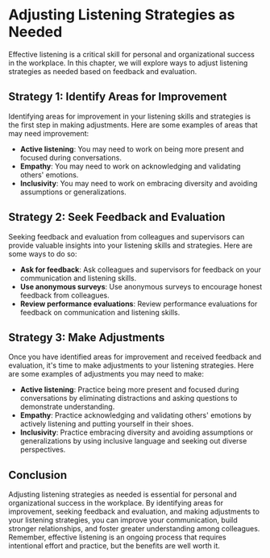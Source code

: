 Adjusting Listening Strategies as Needed
=============================================================================================================

Effective listening is a critical skill for personal and organizational success in the workplace. In this chapter, we will explore ways to adjust listening strategies as needed based on feedback and evaluation.

Strategy 1: Identify Areas for Improvement
------------------------------------------

Identifying areas for improvement in your listening skills and strategies is the first step in making adjustments. Here are some examples of areas that may need improvement:

* **Active listening**: You may need to work on being more present and focused during conversations.
* **Empathy**: You may need to work on acknowledging and validating others' emotions.
* **Inclusivity**: You may need to work on embracing diversity and avoiding assumptions or generalizations.

Strategy 2: Seek Feedback and Evaluation
----------------------------------------

Seeking feedback and evaluation from colleagues and supervisors can provide valuable insights into your listening skills and strategies. Here are some ways to do so:

* **Ask for feedback**: Ask colleagues and supervisors for feedback on your communication and listening skills.
* **Use anonymous surveys**: Use anonymous surveys to encourage honest feedback from colleagues.
* **Review performance evaluations**: Review performance evaluations for feedback on communication and listening skills.

Strategy 3: Make Adjustments
----------------------------

Once you have identified areas for improvement and received feedback and evaluation, it's time to make adjustments to your listening strategies. Here are some examples of adjustments you may need to make:

* **Active listening**: Practice being more present and focused during conversations by eliminating distractions and asking questions to demonstrate understanding.
* **Empathy**: Practice acknowledging and validating others' emotions by actively listening and putting yourself in their shoes.
* **Inclusivity**: Practice embracing diversity and avoiding assumptions or generalizations by using inclusive language and seeking out diverse perspectives.

Conclusion
----------

Adjusting listening strategies as needed is essential for personal and organizational success in the workplace. By identifying areas for improvement, seeking feedback and evaluation, and making adjustments to your listening strategies, you can improve your communication, build stronger relationships, and foster greater understanding among colleagues. Remember, effective listening is an ongoing process that requires intentional effort and practice, but the benefits are well worth it.
